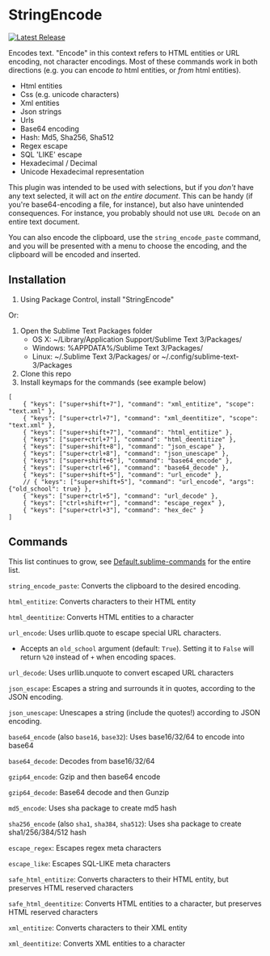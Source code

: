StringEncode
============
[![Latest Release](https://img.shields.io/github/tag/CodeByZach/sublime_string_encode.svg?label=version)](https://github.com/CodeByZach/sublime_string_encode/releases)

Encodes text. "Encode" in this context refers to HTML entities or URL encoding, not character encodings. Most of these commands work in both directions (e.g. you can encode *to* html entities, or *from* html entities).

- Html entities
- Css (e.g. unicode characters)
- Xml entities
- Json strings
- Urls
- Base64 encoding
- Hash: Md5, Sha256, Sha512
- Regex escape
- SQL 'LIKE' escape
- Hexadecimal / Decimal
- Unicode Hexadecimal representation

This plugin was intended to be used with selections, but if you *don't* have any text selected, it will act on *the entire document*. This can be handy (if you're base64-encoding a file, for instance), but also have unintended consequences. For instance, you probably should not use `URL Decode` on an entire text document.

You can also encode the clipboard, use the `string_encode_paste` command, and you will be presented with a menu to choose the encoding, and the clipboard will be encoded and inserted.

Installation
------------

1. Using Package Control, install "StringEncode"

Or:

1. Open the Sublime Text Packages folder
	- OS X: ~/Library/Application Support/Sublime Text 3/Packages/
	- Windows: %APPDATA%/Sublime Text 3/Packages/
	- Linux: ~/.Sublime Text 3/Packages/ or ~/.config/sublime-text-3/Packages
2. Clone this repo
3. Install keymaps for the commands (see example below)
```
[
	{ "keys": ["super+shift+7"], "command": "xml_entitize", "scope": "text.xml" },
	{ "keys": ["super+ctrl+7"], "command": "xml_deentitize", "scope": "text.xml" },
	{ "keys": ["super+shift+7"], "command": "html_entitize" },
	{ "keys": ["super+ctrl+7"], "command": "html_deentitize" },
	{ "keys": ["super+shift+8"], "command": "json_escape" },
	{ "keys": ["super+ctrl+8"], "command": "json_unescape" },
	{ "keys": ["super+shift+6"], "command": "base64_encode" },
	{ "keys": ["super+ctrl+6"], "command": "base64_decode" },
	{ "keys": ["super+shift+5"], "command": "url_encode" },
	// { "keys": ["super+shift+5"], "command": "url_encode", "args": {"old_school": true} },
	{ "keys": ["super+ctrl+5"], "command": "url_decode" },
	{ "keys": ["ctrl+shift+r"], "command": "escape_regex" },
	{ "keys": ["super+ctrl+3"], "command": "hex_dec" }
]
```

Commands
--------

This list continues to grow, see [Default.sublime-commands](https://github.com/CodeByZach/sublime_string_encode/blob/master/Default.sublime-commands#L1) for the entire list.

`string_encode_paste`: Converts the clipboard to the desired encoding.

`html_entitize`: Converts characters to their HTML entity

`html_deentitize`: Converts HTML entities to a character

`url_encode`: Uses urllib.quote to escape special URL characters.
- Accepts an `old_school` argument (default: `True`). Setting it to `False` will return `%20` instead of `+` when encoding spaces.

`url_decode`: Uses urllib.unquote to convert escaped URL characters

`json_escape`: Escapes a string and surrounds it in quotes, according to the JSON encoding.

`json_unescape`: Unescapes a string (include the quotes!) according to JSON encoding.

`base64_encode` (also `base16`, `base32`): Uses base16/32/64 to encode into base64

`base64_decode`: Decodes from base16/32/64

`gzip64_encode`: Gzip and then base64 encode

`gzip64_decode`: Base64 decode and then Gunzip

`md5_encode`: Uses sha package to create md5 hash

`sha256_encode` (also `sha1`, `sha384`, `sha512`): Uses sha package to create sha1/256/384/512 hash

`escape_regex`: Escapes regex meta characters

`escape_like`: Escapes SQL-LIKE meta characters

`safe_html_entitize`: Converts characters to their HTML entity, but preserves HTML reserved characters

`safe_html_deentitize`: Converts HTML entities to a character, but preserves HTML reserved characters

`xml_entitize`: Converts characters to their XML entity

`xml_deentitize`: Converts XML entities to a character

